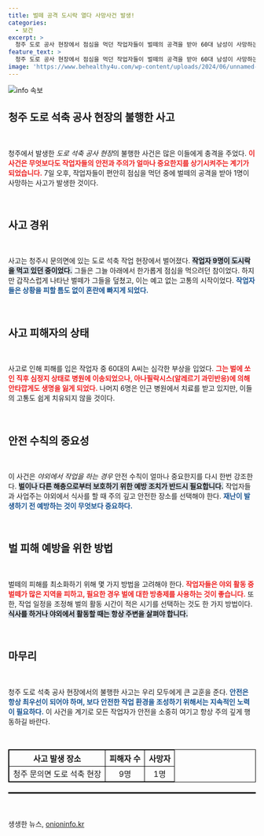 ```yaml
---
title: 벌떼 공격 도시락 열다 사망사건 발생!
categories:
  - 보건
excerpt: >
  청주 도로 공사 현장에서 점심을 먹던 작업자들이 벌떼의 공격을 받아 60대 남성이 사망하는 비극이 발생했습니다. 7명 중 6명도 치료를 받고 있는 상황에서, 충격적인 사건의 전말이 밝혀집니다.
feature_text: >
  청주 도로 공사 현장에서 점심을 먹던 작업자들이 벌떼의 공격을 받아 60대 남성이 사망하는 비극이 발생했습니다. 7명 중 6명도 치료를 받고 있는 상황에서, 충격적인 사건의 전말이 밝혀집니다.
image: 'https://www.behealthy4u.com/wp-content/uploads/2024/06/unnamed-file.png'
---
```


<p><img src="https://www.behealthy4u.com/wp-content/uploads/2024/06/unnamed-file.png" alt="info 속보" /></p>

<h2 data-ke-size="size26">청주 도로 석축 공사 현장의 불행한 사고</h2>

<p data-ke-size="size16">&nbsp;</p>

<p>청주에서 발생한 <em>도로 석축 공사 현장</em>의 불행한 사건은 많은 이들에게 충격을 주었다. <b><span style="color: #ee2323;">이 사건은 무엇보다도 작업자들의 안전과 주의가 얼마나 중요한지를 상기시켜주는 계기가 되었습니다.</span></b> 7일 오후, 작업자들이 편안히 점심을 먹던 중에 벌떼의 공격을 받아 1명이 사망하는 사고가 발생한 것이다. </p>

<p data-ke-size="size16">&nbsp;</p>

<h2 data-ke-size="size26">사고 경위</h2>

<p data-ke-size="size16">&nbsp;</p>

<p>사고는 청주시 문의면에 있는 도로 석축 작업 현장에서 벌어졌다. <b><span style="background-color: #21538527;">작업자 9명이 도시락을 먹고 있던 중이었다.</span></b> 그들은 그늘 아래에서 한가롭게 점심을 먹으려던 참이었다. 하지만 갑작스럽게 나타난 벌떼가 그들을 덮쳤고, 이는 예고 없는 고통의 시작이었다. <b><span style="color: #1a5490;">작업자들은 상황을 피할 틈도 없이 혼란에 빠지게 되었다.</span></b> </p>

<p data-ke-size="size16">&nbsp;</p>

<h2 data-ke-size="size26">사고 피해자의 상태</h2>

<p data-ke-size="size16">&nbsp;</p>

<p>사고로 인해 피해를 입은 작업자 중 60대의 A씨는 심각한 부상을 입었다. <b><span style="color: #ee2323;">그는 벌에 쏘인 직후 심정지 상태로 병원에 이송되었으나, 아나필락시스(알레르기 과민반응)에 의해 안타깝게도 생명을 잃게 되었다.</span></b> 나머지 6명은 인근 병원에서 치료를 받고 있지만, 이들의 고통도 쉽게 치유되지 않을 것이다. </p>

<p data-ke-size="size16">&nbsp;</p>

<h2 data-ke-size="size26">안전 수칙의 중요성</h2>

<p data-ke-size="size16">&nbsp;</p>

<p>이 사건은 <em>야외에서 작업을 하는 경우</em> 안전 수칙이 얼마나 중요한지를 다시 한번 강조한다. <b><span style="background-color: #21538527;">벌이나 다른 해충으로부터 보호하기 위한 예방 조치가 반드시 필요합니다.</span></b> 작업자들과 사업주는 야외에서 식사를 할 때 주의 깊고 안전한 장소를 선택해야 한다. <b><span style="color: #1a5490;">재난이 발생하기 전 예방하는 것이 무엇보다 중요하다.</span></b></p>

<p data-ke-size="size16">&nbsp;</p>

<h2 data-ke-size="size26">벌 피해 예방을 위한 방법</h2>

<p data-ke-size="size16">&nbsp;</p>

<p>벌떼의 피해를 최소화하기 위해 몇 가지 방법을 고려해야 한다. <b><span style="color: #ee2323;">작업자들은 야외 활동 중 벌떼가 많은 지역을 피하고, 필요한 경우 벌에 대한 방충제를 사용하는 것이 좋습니다.</span></b> 또한, 작업 일정을 조정해 벌의 활동 시간이 적은 시기를 선택하는 것도 한 가지 방법이다. <b><span style="background-color: #21538527;">식사를 하거나 야외에서 활동할 때는 항상 주변을 살펴야 합니다.</span></b></p>

<p data-ke-size="size16">&nbsp;</p>

<h2 data-ke-size="size26">마무리</h2>

<p data-ke-size="size16">&nbsp;</p>

<p>청주 도로 석축 공사 현장에서의 불행한 사고는 우리 모두에게 큰 교훈을 준다. <b><span style="color: #1a5490;">안전은 항상 최우선이 되어야 하며, 보다 안전한 작업 환경을 조성하기 위해서는 지속적인 노력이 필요하다.</span></b> 이 사건을 계기로 모든 작업자가 안전을 소중히 여기고 항상 주의 깊게 행동하길 바란다. </p>

<p data-ke-size="size16">&nbsp;</p>

<table style="width:100%; border:1px solid black; border-collapse:collapse;">
<thead>
<tr>
<th style="border:1px solid black; text-align:center;">사고 발생 장소</th>
<th style="border:1px solid black; text-align:center;">피해자 수</th>
<th style="border:1px solid black; text-align:center;">사망자</th>
</tr>
</thead>
<tbody>
<tr>
<td style="border:1px solid black; text-align:center;">청주 문의면 도로 석축 현장</td>
<td style="border:1px solid black; text-align:center;">9명</td>
<td style="border:1px solid black; text-align:center;">1명</td>
</tr>
</tbody>
</table> 

<hr style="border:1px solid #000; margin: 20px 0;">

<p data-ke-size="size16">&nbsp;</p>
생생한 뉴스, <a href="https://onioninfo.kr" rel="dofollow">onioninfo.kr</a>


